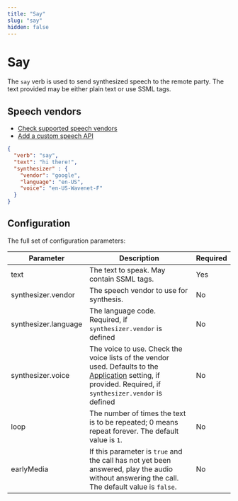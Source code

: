 ```yaml
---
title: "Say"
slug: "say"
hidden: false
---
```


# Say

The `say` verb is used to send synthesized speech to the remote party. The text provided may be either plain text or use SSML tags.

## Speech vendors

- [Check supported speech vendors](../tts-and-stt-vendors.md)
- [Add a custom speech API](../../webapp/speech-services.md#add-a-custom-speech-vendor)

```json
{
  "verb": "say",
  "text": "hi there!",
  "synthesizer" : {
    "vendor": "google",
    "language": "en-US",
    "voice": "en-US-Wavenet-F"
  }
}
```

## Configuration

The full set of configuration parameters:

| Parameter            | Description                                                                                                                                   | Required |
|----------------------|------------------------|----------|
| text                 | The text to speak. May contain SSML tags. | Yes      |
| synthesizer.vendor   | The speech vendor to use for synthesis. | No       |
| synthesizer.language | The language code. Required, if `synthesizer.vendor` is defined | No       |
| synthesizer.voice    | The voice to use. Check the voice lists of the vendor used. Defaults to the [Application](../../webapp/applications.md) setting, if provided. Required, if `synthesizer.vendor` is defined | No       |
| loop | The number of times the text is to be repeated; 0 means repeat forever. The default value is `1`. | No       |
| earlyMedia | If this parameter is `true` and the call has not yet been answered, play the audio without answering the call. The default value is `false`.  | No       |
